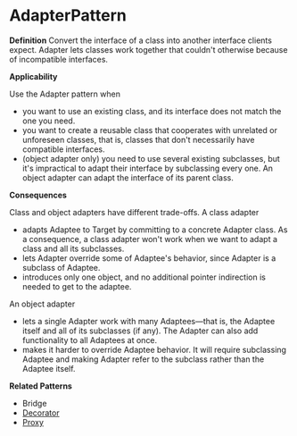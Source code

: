# AdapterPattern

**Definition** Convert the interface of a class into another interface clients expect. Adapter lets classes work together that couldn't otherwise because of incompatible interfaces.

**Applicability**

Use the Adapter pattern when 

- you want to use an existing class, and its interface does not match the one you need.  
- you want to create a reusable class that cooperates with unrelated or unforeseen classes, that is, classes that don't necessarily have compatible interfaces.  
- (object adapter only) you need to use several existing subclasses, but it's impractical to adapt their interface by subclassing every one. An object adapter can adapt the interface of its parent class. 

**Consequences**

Class and object adapters have different trade-offs. A class adapter 

- adapts Adaptee to Target by committing to a concrete Adapter class. As a consequence, a class adapter won't work when we want to adapt a class and all its subclasses.  
- lets Adapter override some of Adaptee's behavior, since Adapter is a subclass of Adaptee.  
- introduces only one object, and no additional pointer indirection is needed to get to the adaptee.
  
An object adapter 

- lets a single Adapter work with many Adaptees—that is, the Adaptee itself and all of its subclasses (if any). The Adapter can also add functionality to all Adaptees at once.  
- makes it harder to override Adaptee behavior. It will require subclassing Adaptee and making Adapter refer to the subclass rather than the Adaptee itself.


**Related Patterns**

- Bridge
- [Decorator](https://github.com/andreidana/DecoratorPattern)
- [Proxy](https://github.com/andreidana/ProxyExample)